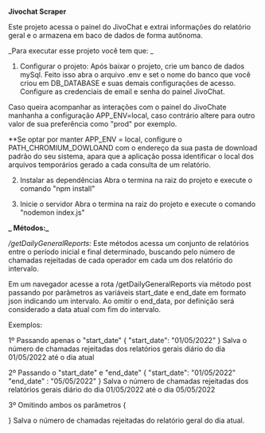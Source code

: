 **Jivochat Scraper**
 
Este projeto acessa o painel do JivoChat e extrai informações 
do relatório geral e o armazena em baco de dados de forma autônoma.
 
_Para executar esse projeto você tem que:
_
 
1. Configurar o projeto:
Após baixar o projeto, crie um banco de dados mySql. Feito isso abra o arquivo .env e set o nome do 
banco que você criou em DB_DATABASE e suas demais configurações de acesso. Configure as credenciais 
de email e senha do painel JivoChat.
 
Caso queira acompanhar as interações com o painel do JivoChate manhanha a configuração APP_ENV=local, caso contrário
altere para outro valor de sua preferência como "prod" por exemplo. 
 
**Se optar por manter APP_ENV = local, configure o PATH_CHROMIUM_DOWLOAND com o endereço da sua pasta de download 
padrão do seu sistema, apara que a aplicação possa identificar o local dos arquivos temporários gerado a cada consulta
de um relatório.
 
2.  Instalar as dependências
Abra o termina na raiz do projeto e execute o comando "npm install"
 
3. Inicie o servidor
Abra o termina na raiz do projeto e execute o comando "nodemon index.js" 
 
**_ Métodos:_**
 
_/getDailyGeneralReports:_
Este métodos acessa um conjunto de relatórios entre o período inicial e final determinado, buscando pelo
número de chamadas rejeitadas de cada operador em cada um dos relatório do intervalo.
 
Em um navegador acesse a rota /getDailyGeneralReports via método post passando por parâmetros as variáveis
start_date e end_date em formato json indicando um intervalo. Ao omitir o end_data, por definição será
considerado a data atual com fim do intervalo.
 
Exemplos:
 
1º Passando apenas o "start_date"
{
    "start_date": "01/05/2022"
}
Salva o número de chamadas rejeitadas dos relatórios gerais diário do dia 01/05/2022 até o dia atual
 
2º Passando o "start_date" e "end_date"
{
    "start_date": "01/05/2022"
    "end_date" : "05/05/2022"
}
Salva o número de chamadas rejeitadas dos relatórios gerais diário do dia 01/05/2022 até o dia 05/05/2022
 
3º Omitindo ambos os parâmetros
{
 
}
Salva o número de chamadas rejeitadas do relatório geral do dia atual.
 

